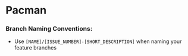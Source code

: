 # Pacman

### Branch Naming Conventions: 
- Use ` [NAME]/[ISSUE_NUMBER]-[SHORT_DESCRIPTION] ` when naming your feature branches
  

